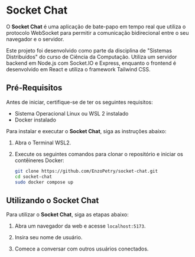 # Socket Chat

O **Socket Chat** é uma aplicação de bate-papo em tempo real que utiliza o protocolo WebSocket para permitir a comunicação bidirecional entre o seu navegador e o servidor.

Este projeto foi desenvolvido como parte da disciplina de "Sistemas Distribuídos" do curso de Ciência da Computação. Utiliza um servidor backend em Node.js com Socket.IO e Express, enquanto o frontend é desenvolvido em React e utiliza o framework Tailwind CSS.

## Pré-Requisitos

Antes de iniciar, certifique-se de ter os seguintes requisitos:

- Sistema Operacional Linux ou WSL 2 instalado
- Docker instalado

Para instalar e executar o **Socket Chat**, siga as instruções abaixo:

1. Abra o Terminal WSL2.

2. Execute os seguintes comandos para clonar o repositório e iniciar os contêineres Docker:

   ```bash
   git clone https://github.com/EnzoPetry/socket-chat.git
   cd socket-chat
   sudo docker compose up

## Utilizando o Socket Chat

Para utilizar o **Socket Chat**, siga as etapas abaixo:

1. Abra um navegador da web e acesse `localhost:5173`.

2. Insira seu nome de usuário.

3. Comece a conversar com outros usuários conectados.
